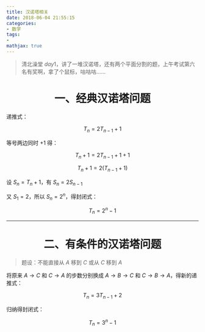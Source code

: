 ```yaml
---
title: 汉诺塔相关
date: 2018-06-04 21:55:15
categories:
- 数学
tags:
- 
mathjax: true
---
```


> 清北澡堂 $day1$，讲了一堆汉诺塔，还有两个平面分割的题，上午考试第六名有奖啊，拿了个鼠标，咕咕咕……

# <center> 一、经典汉诺塔问题 </center>

递推式：

$$T_n=2T_{n-1}+1$$

等号两边同时 $+1$ 得：

$$T_n+1=2T_{n-1}+1+1$$

$$T_n+1=2(T_{n-1}+1)$$

设 $S_n = T_n+1$，有 $S_n=2S_{n-1}$

又 $S_1=2$，所以 $S_n=2^n$，得封闭式：

$$T_n=2^n-1$$

---

# <center> 二、有条件的汉诺塔问题 </center>

> 题设：不能直接从 $A$ 移到 $C$ 或从 $C$ 移到 $A$

将原来 $A→C$ 和 $C→A$ 的步数分别换成 $A→B→C$ 和 $C→B→A$，得新的递推式：

$$T_n=3T_{n-1}+2$$

归纳得封闭式：

$$T_n=3^n-1$$
